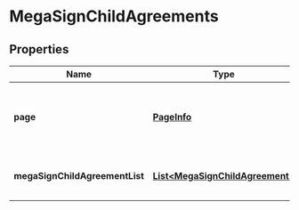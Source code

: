 
# MegaSignChildAgreements

## Properties
Name | Type | Description | Notes
------------ | ------------- | ------------- | -------------
**page** | [**PageInfo**](PageInfo.md) | Pagination information for navigating through the response |  [optional]
**megaSignChildAgreementList** | [**List&lt;MegaSignChildAgreement&gt;**](MegaSignChildAgreement.md) | A array of MegaSign child agreements |  [optional]



